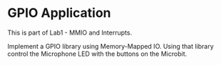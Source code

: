 GPIO Application
================

This is part of Lab1 - MMIO and Interrupts.

Implement a GPIO library using Memory-Mapped IO. Using
that library control the Microphone LED with the buttons
on the Microbit.

